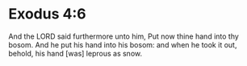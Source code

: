 # Exodus 4:6

And the LORD said furthermore unto him, Put now thine hand into thy bosom. And he put his hand into his bosom: and when he took it out, behold, his hand [was] leprous as snow.